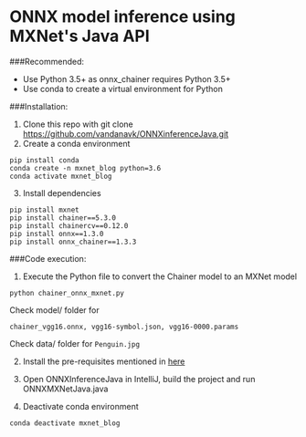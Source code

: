 # ONNX model inference using MXNet's Java API

###Recommended:
* Use Python 3.5+ as onnx_chainer requires Python 3.5+
* Use conda to create a virtual environment for Python

###Installation:

1. Clone this repo with git clone https://github.com/vandanavk/ONNXinferenceJava.git
2. Create a conda environment


```
pip install conda
conda create -n mxnet_blog python=3.6
conda activate mxnet_blog
```

3. Install dependencies

```
pip install mxnet
pip install chainer==5.3.0
pip install chainercv==0.12.0
pip install onnx==1.3.0
pip install onnx_chainer==1.3.3
```


###Code execution:

1. Execute the Python file to convert the Chainer model to an MXNet model

`python chainer_onnx_mxnet.py`

Check model/ folder for 
```
chainer_vgg16.onnx, vgg16-symbol.json, vgg16-0000.params
```

Check data/ folder for `Penguin.jpg`

2. Install the pre-requisites mentioned in [here](https://github.com/apache/incubator-mxnet/blob/master/docs/tutorials/java/mxnet_java_on_intellij.md)

3. Open ONNXInferenceJava in IntelliJ, build the project and run ONNXMXNetJava.java

4. Deactivate conda environment

`conda deactivate mxnet_blog`